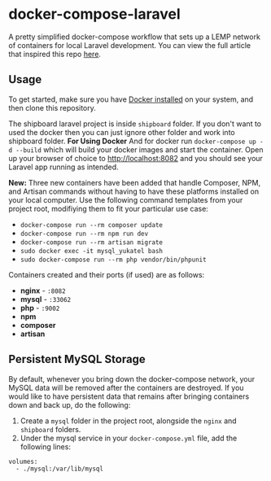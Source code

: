 # docker-compose-laravel
A pretty simplified docker-compose workflow that sets up a LEMP network of containers for local Laravel development. You can view the full article that inspired this repo [here](https://medium.com/@aschmelyun).


## Usage

To get started, make sure you have [Docker installed](https://docs.docker.com/docker-for-mac/install/) on your system, and then clone this repository.

The shipboard laravel project is inside `shipboard` folder. If you don't want to used the docker then you can just ignore other folder and work into shipboard folder. 
**For Using Docker**
And for docker run `docker-compose up -d --build` which will build your docker images and start the container. Open up your browser of choice to [http://localhost:8082](http://localhost:8080) and you should see your Laravel app running as intended. 

**New:** Three new containers have been added that handle Composer, NPM, and Artisan commands without having to have these platforms installed on your local computer. Use the following command templates from your project root, modifiying them to fit your particular use case:

- `docker-compose run --rm composer update`
- `docker-compose run --rm npm run dev`
- `docker-compose run --rm artisan migrate` 
- `sudo docker exec -it mysql_yukatel bash`
- `sudo docker-compose run --rm php vendor/bin/phpunit`

Containers created and their ports (if used) are as follows:

- **nginx** - `:8082`
- **mysql** - `:33062`
- **php** - `:9002`
- **npm**
- **composer**
- **artisan**

## Persistent MySQL Storage

By default, whenever you bring down the docker-compose network, your MySQL data will be removed after the containers are destroyed. If you would like to have persistent data that remains after bringing containers down and back up, do the following:

1. Create a `mysql` folder in the project root, alongside the `nginx` and `shipboard` folders.
2. Under the mysql service in your `docker-compose.yml` file, add the following lines:

```
volumes:
  - ./mysql:/var/lib/mysql
```
